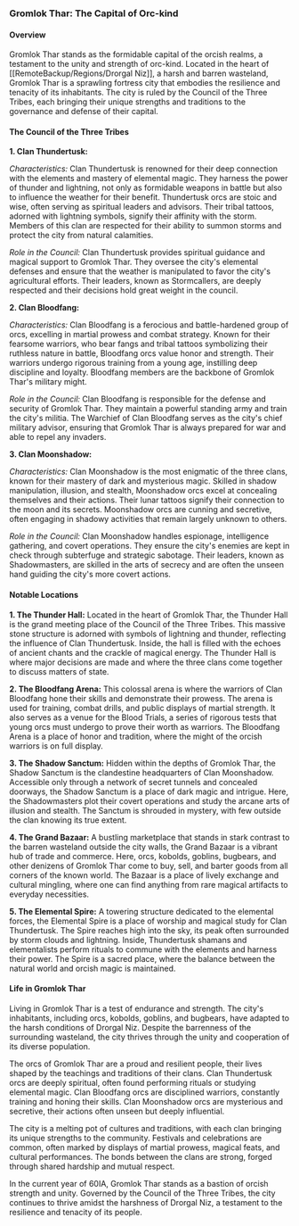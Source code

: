 ### Gromlok Thar: The Capital of Orc-kind

#### Overview

Gromlok Thar stands as the formidable capital of the orcish realms, a testament to the unity and strength of orc-kind. Located in the heart of [[RemoteBackup/Regions/Drorgal Niz]], a harsh and barren wasteland, Gromlok Thar is a sprawling fortress city that embodies the resilience and tenacity of its inhabitants. The city is ruled by the Council of the Three Tribes, each bringing their unique strengths and traditions to the governance and defense of their capital.

#### The Council of the Three Tribes

**1. Clan Thundertusk:**

_Characteristics:_ Clan Thundertusk is renowned for their deep connection with the elements and mastery of elemental magic. They harness the power of thunder and lightning, not only as formidable weapons in battle but also to influence the weather for their benefit. Thundertusk orcs are stoic and wise, often serving as spiritual leaders and advisors. Their tribal tattoos, adorned with lightning symbols, signify their affinity with the storm. Members of this clan are respected for their ability to summon storms and protect the city from natural calamities.

_Role in the Council:_ Clan Thundertusk provides spiritual guidance and magical support to Gromlok Thar. They oversee the city's elemental defenses and ensure that the weather is manipulated to favor the city's agricultural efforts. Their leaders, known as Stormcallers, are deeply respected and their decisions hold great weight in the council.

**2. Clan Bloodfang:**

_Characteristics:_ Clan Bloodfang is a ferocious and battle-hardened group of orcs, excelling in martial prowess and combat strategy. Known for their fearsome warriors, who bear fangs and tribal tattoos symbolizing their ruthless nature in battle, Bloodfang orcs value honor and strength. Their warriors undergo rigorous training from a young age, instilling deep discipline and loyalty. Bloodfang members are the backbone of Gromlok Thar's military might.

_Role in the Council:_ Clan Bloodfang is responsible for the defense and security of Gromlok Thar. They maintain a powerful standing army and train the city's militia. The Warchief of Clan Bloodfang serves as the city's chief military advisor, ensuring that Gromlok Thar is always prepared for war and able to repel any invaders.

**3. Clan Moonshadow:**

_Characteristics:_ Clan Moonshadow is the most enigmatic of the three clans, known for their mastery of dark and mysterious magic. Skilled in shadow manipulation, illusion, and stealth, Moonshadow orcs excel at concealing themselves and their actions. Their lunar tattoos signify their connection to the moon and its secrets. Moonshadow orcs are cunning and secretive, often engaging in shadowy activities that remain largely unknown to others.

_Role in the Council:_ Clan Moonshadow handles espionage, intelligence gathering, and covert operations. They ensure the city's enemies are kept in check through subterfuge and strategic sabotage. Their leaders, known as Shadowmasters, are skilled in the arts of secrecy and are often the unseen hand guiding the city's more covert actions.

#### Notable Locations

**1. The Thunder Hall:** Located in the heart of Gromlok Thar, the Thunder Hall is the grand meeting place of the Council of the Three Tribes. This massive stone structure is adorned with symbols of lightning and thunder, reflecting the influence of Clan Thundertusk. Inside, the hall is filled with the echoes of ancient chants and the crackle of magical energy. The Thunder Hall is where major decisions are made and where the three clans come together to discuss matters of state.

**2. The Bloodfang Arena:** This colossal arena is where the warriors of Clan Bloodfang hone their skills and demonstrate their prowess. The arena is used for training, combat drills, and public displays of martial strength. It also serves as a venue for the Blood Trials, a series of rigorous tests that young orcs must undergo to prove their worth as warriors. The Bloodfang Arena is a place of honor and tradition, where the might of the orcish warriors is on full display.

**3. The Shadow Sanctum:** Hidden within the depths of Gromlok Thar, the Shadow Sanctum is the clandestine headquarters of Clan Moonshadow. Accessible only through a network of secret tunnels and concealed doorways, the Shadow Sanctum is a place of dark magic and intrigue. Here, the Shadowmasters plot their covert operations and study the arcane arts of illusion and stealth. The Sanctum is shrouded in mystery, with few outside the clan knowing its true extent.

**4. The Grand Bazaar:** A bustling marketplace that stands in stark contrast to the barren wasteland outside the city walls, the Grand Bazaar is a vibrant hub of trade and commerce. Here, orcs, kobolds, goblins, bugbears, and other denizens of Gromlok Thar come to buy, sell, and barter goods from all corners of the known world. The Bazaar is a place of lively exchange and cultural mingling, where one can find anything from rare magical artifacts to everyday necessities.

**5. The Elemental Spire:** A towering structure dedicated to the elemental forces, the Elemental Spire is a place of worship and magical study for Clan Thundertusk. The Spire reaches high into the sky, its peak often surrounded by storm clouds and lightning. Inside, Thundertusk shamans and elementalists perform rituals to commune with the elements and harness their power. The Spire is a sacred place, where the balance between the natural world and orcish magic is maintained.

#### Life in Gromlok Thar

Living in Gromlok Thar is a test of endurance and strength. The city's inhabitants, including orcs, kobolds, goblins, and bugbears, have adapted to the harsh conditions of Drorgal Niz. Despite the barrenness of the surrounding wasteland, the city thrives through the unity and cooperation of its diverse population.

The orcs of Gromlok Thar are a proud and resilient people, their lives shaped by the teachings and traditions of their clans. Clan Thundertusk orcs are deeply spiritual, often found performing rituals or studying elemental magic. Clan Bloodfang orcs are disciplined warriors, constantly training and honing their skills. Clan Moonshadow orcs are mysterious and secretive, their actions often unseen but deeply influential.

The city is a melting pot of cultures and traditions, with each clan bringing its unique strengths to the community. Festivals and celebrations are common, often marked by displays of martial prowess, magical feats, and cultural performances. The bonds between the clans are strong, forged through shared hardship and mutual respect.

In the current year of 60IA, Gromlok Thar stands as a bastion of orcish strength and unity. Governed by the Council of the Three Tribes, the city continues to thrive amidst the harshness of Drorgal Niz, a testament to the resilience and tenacity of its people.